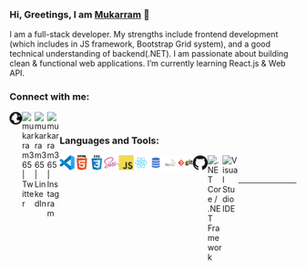 ### Hi, Greetings, I am [Mukarram][website] 👋


I am a full-stack developer. My strengths include frontend development (which includes in JS framework, Bootstrap Grid system), and a good technical understanding of backend(.NET). I am passionate about building clean & functional web applications. I’m currently learning React.js & Web API.

### Connect with me:
[<img align="left" alt="mukarram365.web.app" width="22px" src="https://raw.githubusercontent.com/iconic/open-iconic/master/svg/globe.svg" />][website]
[<img align="left" alt="mukarram365 | Twitter" width="22px" src="https://cdn.jsdelivr.net/npm/simple-icons@v3/icons/twitter.svg" />][twitter]
[<img align="left" alt="mukarram365 | LinkedIn" width="22px" src="https://cdn.jsdelivr.net/npm/simple-icons@v3/icons/linkedin.svg" />][linkedin]
[<img align="left" alt="mukarram365 | Instagram" width="22px" src="https://cdn.jsdelivr.net/npm/simple-icons@v3/icons/instagram.svg" />][instagram]

<br />


### Languages and Tools:

<img align="left" alt="Visual Studio Code" width="26px" src="https://raw.githubusercontent.com/github/explore/80688e429a7d4ef2fca1e82350fe8e3517d3494d/topics/visual-studio-code/visual-studio-code.png" />
<img align="left" alt="HTML5" width="26px" src="https://raw.githubusercontent.com/github/explore/80688e429a7d4ef2fca1e82350fe8e3517d3494d/topics/html/html.png" />
<img align="left" alt="CSS3" width="26px" src="https://raw.githubusercontent.com/github/explore/80688e429a7d4ef2fca1e82350fe8e3517d3494d/topics/css/css.png" />
<img align="left" alt="Sass" width="26px" src="https://raw.githubusercontent.com/github/explore/80688e429a7d4ef2fca1e82350fe8e3517d3494d/topics/sass/sass.png" />
<img align="left" alt="JavaScript" width="26px" src="https://raw.githubusercontent.com/github/explore/80688e429a7d4ef2fca1e82350fe8e3517d3494d/topics/javascript/javascript.png" />
<img align="left" alt="React" width="26px" src="https://raw.githubusercontent.com/github/explore/80688e429a7d4ef2fca1e82350fe8e3517d3494d/topics/react/react.png" />
<img align="left" alt="SQL" width="26px" src="https://raw.githubusercontent.com/github/explore/80688e429a7d4ef2fca1e82350fe8e3517d3494d/topics/sql/sql.png" />
<img align="left" alt="MySQL" width="26px" src="https://raw.githubusercontent.com/github/explore/80688e429a7d4ef2fca1e82350fe8e3517d3494d/topics/mysql/mysql.png" />
<img align="left" alt="Git" width="26px" src="https://raw.githubusercontent.com/github/explore/80688e429a7d4ef2fca1e82350fe8e3517d3494d/topics/git/git.png" />
<img align="left" alt="GitHub" width="26px" src="https://raw.githubusercontent.com/github/explore/78df643247d429f6cc873026c0622819ad797942/topics/github/github.png" />
<img align="left" alt=".NET Core / .NET Framework" width="26px" src="https://firebasestorage.googleapis.com/v0/b/test-demo-f1ac0.appspot.com/o/images%2F.net.png?alt=media&token=3b4a3f1c-fd1e-4347-b806-8a39d173ae6a" />
<img align="left" alt="Visual Studio IDE" width="28px" src="https://firebasestorage.googleapis.com/v0/b/test-demo-f1ac0.appspot.com/o/images%2Fvisual-studio-logo.jpeg?alt=media&token=cc1f25fc-ad55-4ac3-ac5d-ea2c8ce2ec8b" />

<br />
<br />

---

[website]: https://mukarramjavid.netlify.app
[twitter]: https://twitter.com/mukarram365
[linkedin]: https://www.linkedin.com/in/mukarramjavid
[instagram]: https://www.instagram.com/mukarram.javid
